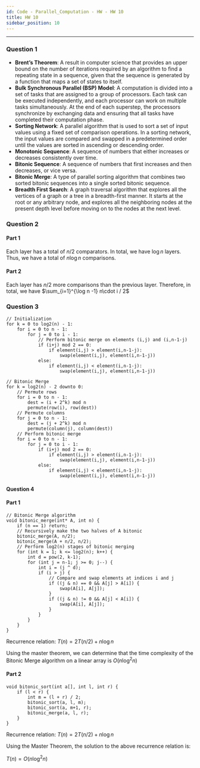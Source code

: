 ```yaml
---
id: Code - Parallel_Computation - HW - HW 10
title: HW 10
sidebar_position: 10
---
```

---

### Question 1

- **Brent’s Theorem**: A result in computer science that provides an upper bound on the number of iterations required by an algorithm to find a repeating state in a sequence, given that the sequence is generated by a function that maps a set of states to itself.
- **Bulk Synchronous Parallel (BSP) Model**: A computation is divided into a set of tasks that are assigned to a group of processors. Each task can be executed independently, and each processor can work on multiple tasks simultaneously. At the end of each superstep, the processors synchronize by exchanging data and ensuring that all tasks have completed their computation phase.
- **Sorting Network**: A parallel algorithm that is used to sort a set of input values using a fixed set of comparison operations. In a sorting network, the input values are compared and swapped in a predetermined order until the values are sorted in ascending or descending order.
- **Monotonic Sequence**: A sequence of numbers that either increases or decreases consistently over time.
- **Bitonic Sequence**: A sequence of numbers that first increases and then decreases, or vice versa. 
- **Bitonic Merge**: A type of parallel sorting algorithm that combines two sorted bitonic sequences into a single sorted bitonic sequence.
- **Breadth First Search**: A graph traversal algorithm that explores all the vertices of a graph or a tree in a breadth-first manner. It starts at the root or any arbitrary node, and explores all the neighboring nodes at the present depth level before moving on to the nodes at the next level.

### Question 2

#### Part 1

Each layer has a total of $n/2$ comparators. In total, we have $\log n$ layers. Thus, we have a total of $n\log n$ comparisons.

#### Part 2

Each layer has $n/2$ more comparisons than the previous layer. Therefore, in total, we have $\sum_{i=1}^{\log n -1} n\cdot i / 2$

### Question 3

```
// Initialization
for k = 0 to log2(n) - 1:
    for i = 0 to n - 1:
        for j = 0 to i - 1:
            // Perform bitonic merge on elements (i,j) and (i,n-1-j)
            if (i+j) mod 2 == 0:
                if element(i,j) > element(i,n-1-j):
                    swap(element(i,j), element(i,n-1-j))
            else:
                if element(i,j) < element(i,n-1-j):
                    swap(element(i,j), element(i,n-1-j))
                
// Bitonic Merge
for k = log2(n) - 2 downto 0:
    // Permute rows
    for i = 0 to n - 1:
        dest = (i + 2^k) mod n
        permute(row(i), row(dest))
    // Permute columns
    for j = 0 to n - 1:
        dest = (j + 2^k) mod n
        permute(column(j), column(dest))
    // Perform bitonic merge
    for i = 0 to n - 1:
        for j = 0 to i - 1:
            if (i+j) mod 2 == 0:
                if element(i,j) > element(i,n-1-j):
                    swap(element(i,j), element(i,n-1-j))
            else:
                if element(i,j) < element(i,n-1-j):
                    swap(element(i,j), element(i,n-1-j))

```

#### Question 4

#### Part 1

```
// Bitonic Merge algorithm
void bitonic_merge(int* A, int n) {
    if (n == 1) return;
    // Recursively make the two halves of A bitonic
    bitonic_merge(A, n/2);
    bitonic_merge(A + n/2, n/2);
    // Perform log2(n) stages of bitonic merging
    for (int k = 1; k <= log2(n); k++) {
        int d = pow(2, k-1);
        for (int j = n-1; j >= 0; j--) {
            int i = (j ^ d);
            if (i > j) {
                // Compare and swap elements at indices i and j
                if ((j & n) == 0 && A[j] > A[i]) {
                    swap(A[i], A[j]);
                }
                if ((j & n) != 0 && A[j] < A[i]) {
                    swap(A[i], A[j]);
                }
            }
        }
    }
}

```

Recurrence relation: $T(n) = 2T(n/2) + n \log n$

Using the master theorem, we can determine that the time complexity of the Bitonic Merge algorithm on a linear array is $O(n \log^2 n)$

#### Part 2

```
void bitonic_sort(int a[], int l, int r) {
    if (l < r) {
        int m = (l + r) / 2;
        bitonic_sort(a, l, m);
        bitonic_sort(a, m+1, r);
        bitonic_merge(a, l, r);
    }
}
```

Recurrence relation: $T(n) = 2T(n/2) + n\log n$

Using the Master Theorem, the solution to the above recurrence relation is:

$T(n) = O(n \log^2n)$